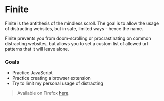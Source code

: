 # Finite
Finite is the antithesis of the mindless scroll. The goal is to allow the usage of distracting websites, 
but in safe, limited ways - hence the name.

Finite prevents you from doom-scrolling or procrastinating on common distracting websites, but allows you 
to set a custom list of allowed url patterns that it will leave alone.

### Goals
- Practice JavaScript
- Practice creating a browser extension
- Try to limit my personal usage of distracting

> Available on Firefox [here](https://addons.mozilla.org/en-US/firefox/addon/finite/).
